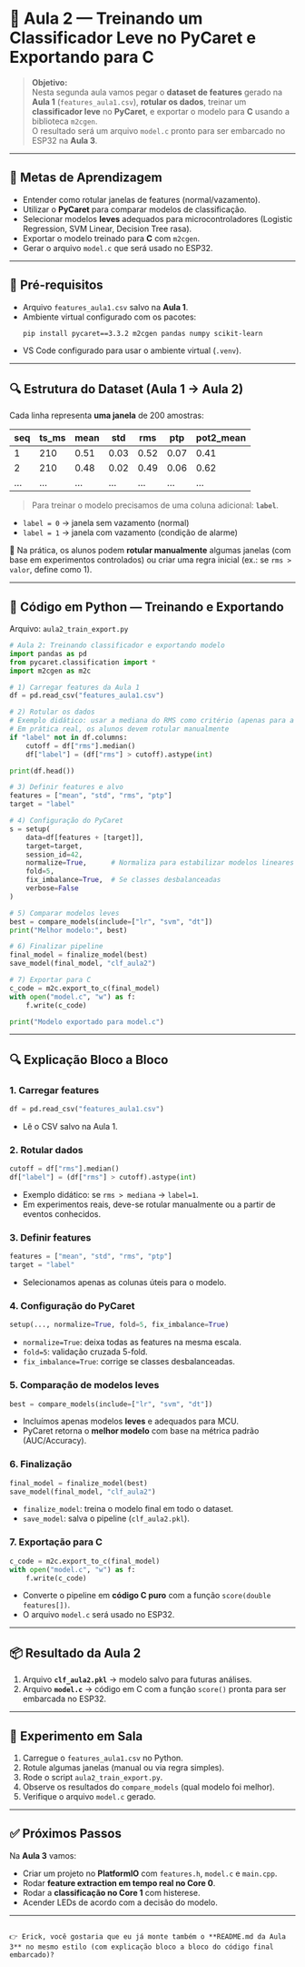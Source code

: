 # 📘 Aula 2 — Treinando um Classificador Leve no PyCaret e Exportando para C

> **Objetivo:**  
> Nesta segunda aula vamos pegar o **dataset de features** gerado na **Aula 1** (`features_aula1.csv`), **rotular os dados**, treinar um **classificador leve** no **PyCaret**, e exportar o modelo para **C** usando a biblioteca `m2cgen`.  
> O resultado será um arquivo `model.c` pronto para ser embarcado no ESP32 na **Aula 3**.

---

## 🎯 Metas de Aprendizagem
- Entender como rotular janelas de features (normal/vazamento).  
- Utilizar o **PyCaret** para comparar modelos de classificação.  
- Selecionar modelos **leves** adequados para microcontroladores (Logistic Regression, SVM Linear, Decision Tree rasa).  
- Exportar o modelo treinado para **C** com `m2cgen`.  
- Gerar o arquivo `model.c` que será usado no ESP32.

---

## 📂 Pré-requisitos
- Arquivo `features_aula1.csv` salvo na **Aula 1**.  
- Ambiente virtual configurado com os pacotes:
  ```bash
  pip install pycaret==3.3.2 m2cgen pandas numpy scikit-learn

* VS Code configurado para usar o ambiente virtual (`.venv`).

---

## 🔍 Estrutura do Dataset (Aula 1 → Aula 2)

Cada linha representa **uma janela** de 200 amostras:

| seq | ts\_ms | mean | std  | rms  | ptp  | pot2\_mean |
| --- | ------ | ---- | ---- | ---- | ---- | ---------- |
| 1   | 210    | 0.51 | 0.03 | 0.52 | 0.07 | 0.41       |
| 2   | 210    | 0.48 | 0.02 | 0.49 | 0.06 | 0.62       |
| …   | …      | …    | …    | …    | …    | …          |

> Para treinar o modelo precisamos de uma coluna adicional: **`label`**.

* `label = 0` → janela sem vazamento (normal)
* `label = 1` → janela com vazamento (condição de alarme)

📌 Na prática, os alunos podem **rotular manualmente** algumas janelas (com base em experimentos controlados) ou criar uma regra inicial (ex.: se `rms > valor`, define como 1).

---

## 🧩 Código em Python — Treinando e Exportando

Arquivo: `aula2_train_export.py`

```python
# Aula 2: Treinando classificador e exportando modelo
import pandas as pd
from pycaret.classification import *
import m2cgen as m2c

# 1) Carregar features da Aula 1
df = pd.read_csv("features_aula1.csv")

# 2) Rotular os dados
# Exemplo didático: usar a mediana do RMS como critério (apenas para a aula)
# Em prática real, os alunos devem rotular manualmente
if "label" not in df.columns:
    cutoff = df["rms"].median()
    df["label"] = (df["rms"] > cutoff).astype(int)

print(df.head())

# 3) Definir features e alvo
features = ["mean", "std", "rms", "ptp"]
target = "label"

# 4) Configuração do PyCaret
s = setup(
    data=df[features + [target]],
    target=target,
    session_id=42,
    normalize=True,      # Normaliza para estabilizar modelos lineares
    fold=5,
    fix_imbalance=True,  # Se classes desbalanceadas
    verbose=False
)

# 5) Comparar modelos leves
best = compare_models(include=["lr", "svm", "dt"])  
print("Melhor modelo:", best)

# 6) Finalizar pipeline
final_model = finalize_model(best)
save_model(final_model, "clf_aula2")

# 7) Exportar para C
c_code = m2c.export_to_c(final_model)
with open("model.c", "w") as f:
    f.write(c_code)

print("Modelo exportado para model.c")
```

---

## 🔍 Explicação Bloco a Bloco

### 1. Carregar features

```python
df = pd.read_csv("features_aula1.csv")
```

* Lê o CSV salvo na Aula 1.

### 2. Rotular dados

```python
cutoff = df["rms"].median()
df["label"] = (df["rms"] > cutoff).astype(int)
```

* Exemplo didático: se `rms > mediana` → `label=1`.
* Em experimentos reais, deve-se rotular manualmente ou a partir de eventos conhecidos.

### 3. Definir features

```python
features = ["mean", "std", "rms", "ptp"]
target = "label"
```

* Selecionamos apenas as colunas úteis para o modelo.

### 4. Configuração do PyCaret

```python
setup(..., normalize=True, fold=5, fix_imbalance=True)
```

* `normalize=True`: deixa todas as features na mesma escala.
* `fold=5`: validação cruzada 5-fold.
* `fix_imbalance=True`: corrige se classes desbalanceadas.

### 5. Comparação de modelos leves

```python
best = compare_models(include=["lr", "svm", "dt"])
```

* Incluímos apenas modelos **leves** e adequados para MCU.
* PyCaret retorna o **melhor modelo** com base na métrica padrão (AUC/Accuracy).

### 6. Finalização

```python
final_model = finalize_model(best)
save_model(final_model, "clf_aula2")
```

* `finalize_model`: treina o modelo final em todo o dataset.
* `save_model`: salva o pipeline (`clf_aula2.pkl`).

### 7. Exportação para C

```python
c_code = m2c.export_to_c(final_model)
with open("model.c", "w") as f:
    f.write(c_code)
```

* Converte o pipeline em **código C puro** com a função `score(double features[])`.
* O arquivo `model.c` será usado no ESP32.

---

## 📦 Resultado da Aula 2

1. Arquivo **`clf_aula2.pkl`** → modelo salvo para futuras análises.
2. Arquivo **`model.c`** → código em C com a função `score()` pronta para ser embarcada no ESP32.

---

## 🧪 Experimento em Sala

1. Carregue o `features_aula1.csv` no Python.
2. Rotule algumas janelas (manual ou via regra simples).
3. Rode o script `aula2_train_export.py`.
4. Observe os resultados do `compare_models` (qual modelo foi melhor).
5. Verifique o arquivo `model.c` gerado.

---

## ✅ Próximos Passos

Na **Aula 3** vamos:

* Criar um projeto no **PlatformIO** com `features.h`, `model.c` e `main.cpp`.
* Rodar **feature extraction em tempo real no Core 0**.
* Rodar a **classificação no Core 1** com histerese.
* Acender LEDs de acordo com a decisão do modelo.

---

```

👉 Erick, você gostaria que eu já monte também o **README.md da Aula 3** no mesmo estilo (com explicação bloco a bloco do código final embarcado)?
```
